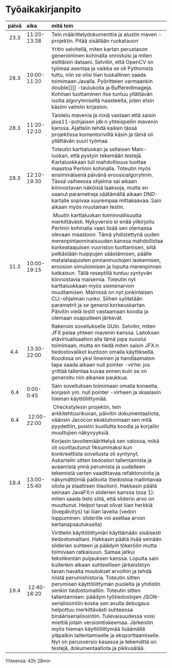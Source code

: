 # Työaikakirjanpito


| päivä | aika | mitä tein |
| :----:|:-----| :--------|
| 23.3  |11:20-13:38| Tein määrittelydokumenttia ja alustin maven -projektin. Pitää sisällään ruokatauon|
| 28.3  |10:00-11:20| Yritin selvitellä, miten kartan perustason generoiminen kohinalla onnistuisi ja miten esittäisin dataani. Selvitin, että OpenCV on työmaa asentaa ja vaikka se oli Pythonista tuttu, niin se olisi liian tuskallinen saada toimimaan Javalla. Pyörittelen varmaankin double[][] -taulukoita ja BufferedImageja. Kohinan tuottaminen itse tuntuu yllättävän isolta algorytmiseltä haasteelta, joten etsin käsiini valmiin kirjaston.|
| 28.3  |11:20-12:10| Taistelu mavenia ja nixiä vastaan että saisin java11-pohjaisen jdk:n yhteispeliin mavenin kanssa. Ajattelin tehdä kaiken tässä projektissa komentoriviltä käsin ja tämä oli yllättävän suuri työmaa.|
| 28.3  |12:10-19:30| Toteutin karttaluokan ja sellaisen Main-luokan, että pystyin tekemään testejä. Kartaluokkaan tuli mahdollisuus tuottaa maastoa Perlinin kohinalla. Toteutin myös ensimmäisenä päivänä eroosioalgorytmin. Tässä vaiheessa ohjelma sai aikaan kiinnostavan näköisiä laaksoja, mutta en saanut parametreja säätämällä aikaan DND-kartalle sopivaa suurempaa mittakaavaa. Sain aikaan myös muutaman testin.|
| 31.3  |10:00-19:15| Muutin karttaluokan toiminnallisuutta merkittävästi. Nykyversio ei enää ylikirjoitu Perlinin kohinalla vaan lisää sen olemassa olevaan maastoon. Tämä yhdistettynä uuden merenpintaominaisuuden kanssa mahdollistaa korkeataajuisen vuoriston tuottamisen, siitä pelkästään huippujen säästämisen, päälle matalataajuisten pinnanmuotojen laskemisen, eroosion simuloimisen ja lopulta merenpinnan katkaisun. Tällä reseptillä tuntuu syntyvän kiinnostavia maisemia. Toteutin nyt karttaluokkaan myös siemenarvon muuttamisen. Mainissä on nyt jonkinlaisen CLI-ohjelman runko. Siihen syötetään parametrit ja se generoi korkeuskartan. Päivitin vielä testit vastaamaan koodia ja olemaan osapuilleen järkevät.|
| 4.4 | 13:30-22:00 | Rakensin sovellukselle GUIn. Selvitin, miten JFX pelaa yhteen mavenin kanssa. Laitoksen etävirtualisaation alla tämä jopa suostui toimimaan, mutta en tiedä miten saisin JFX:n tiedostovalikot kuntoon omalla käyttiksellä. Koodissa on yksi ilmeinen ja handlaamaton tapa saada aikaan null pointer -virhe: jos yrittää tallentaa kuvaa ennen kuin se on generoitu niin alkanee paukkua. |
| 6.4 | 0:00-0:45 | Sain sovelluksen toimimaan omalla koneella, korjasin ym. null pointer -virheen ja skaalasin hieman käyttöliittymää. |
| 6.4 | 12:00-22:00 | Checkstylesin projektin, tein arkkitehtuurikuvan, päivitin dokumentaatiota, väänsin Jacocon ekskluhoimaan sen mitä pyydettiin, poistin kuollutta koodia ja korjailin muuttujien näkyvyyksiä. |
| 18.4 | 13:00-15:40 | Korjasin tavoitemäärittelyä sen valossa, mikä oli osoittautunut fiksummaksi kun konkreettista sovellusta oli syntynyt. Askartelin sitten tiedoston tallentamista ja avaamista ynnä perumista ja uudelleen tekemistä varten vaadittavaa refaktorointia ja näkymättömiä palikoita (tiedostoa mallintavaa oliota ja staattisen tilaolion). Hakkasin päätä seinaan JavaFX:n sliderien kanssa (osa 1): miten saada tieto siitä, että sliderin arvo on muuttunut. Helpot tavat olivat liian herkkiä (livepäivitys) tai liian laveita (vedon loppuminen: sliderille voi asettaa arvon kertanapsautuksella)|
| 19.4 | 12:40-16:20 | Virittelin käyttöliittymän käyttämään sisäisesti tiedostomalliani. Hakkasin päätä lisää seinään sliderien suhteen ja päädyin tökeröön mutta toimivaan ratkaisuun. Samaa jatkui tekstikentän puljauksen kanssa. Lopulta sain kuitenkin aikaan suhteellisen järkeistetyn tavan havaita muutokset arvoihin ja tehdä niistä perumishistoria. Toteutin sitten perumisen käyttöliittymän puolelta ja yhdistin senkin tiedostomalliin. Toteutin sitten tallentamisen: päädyin työtiedostojen JSON-serialisointiin koska sen avulla debugaus helpottuu merkittävästi suhteessa binääriserialisointiin. Tulevaisuudessa voisi miettiä jotain versiointiskeemaa. Järkeistin myös hieman käyttöliittymää lisäämällä yläpalkin tallentamiselle ja eksporttaamiselle. Nyt on perusversio kasassa ja tekemättä on testejä, dokumentaatiota ja pikkusälää. |

Yhteensä: 42h 28min

